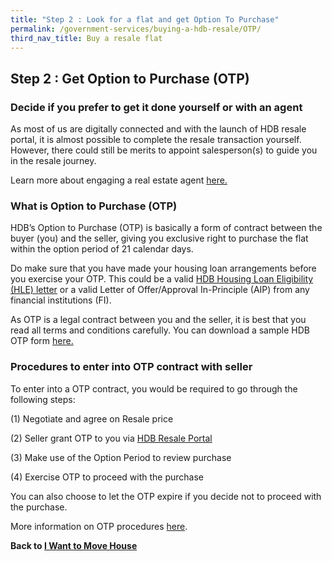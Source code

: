```yaml
---
title: "Step 2 : Look for a flat and get Option To Purchase"
permalink: /government-services/buying-a-hdb-resale/OTP/
third_nav_title: Buy a resale flat
---
```


## Step 2 : Get Option to Purchase (OTP)

### Decide if you prefer to get it done yourself or with an agent

As most of us are digitally connected and with the launch of HDB resale portal, it is almost possible to complete the resale transaction yourself. However, there could still be merits to appoint salesperson(s) to guide you in the resale journey.

Learn more about engaging a real estate agent <a href="https://www.cea.gov.sg/4steps/" target="_blank">here.</a>


### What is Option to Purchase (OTP)

HDB’s Option to Purchase (OTP) is basically a form of contract between the buyer (you) and the seller, giving you exclusive right to purchase the flat within the option period of 21 calendar days.

Do make sure that you have made your housing loan arrangements before you exercise your OTP. This could be a valid <a href="https://www.hdb.gov.sg/cs/infoweb/residential/financing-a-flat-purchase/housing-loan-from-hdb/hdb-loan-eligibility-application" target="_blank">HDB Housing Loan Eligibility (HLE) letter</a> or a valid Letter of Offer/Approval In-Principle (AIP) from any financial institutions (FI).

As OTP is a legal contract between you and the seller, it is best that you read all terms and conditions carefully. You can download a sample HDB OTP form <a href="https://services2.hdb.gov.sg/webapp/BB24OTPDlWeb/BB24POptionToPurchaseDL_Link" target="_blank">here.</a>


### Procedures to enter into OTP contract with seller

To enter into a OTP contract, you would be required to go through the following steps:

(1) Negotiate and agree on Resale price

(2) Seller grant OTP to you via <a href="https://services2.hdb.gov.sg/webapp/BB31AWDashboardWeb/BB31PLogin.jsp" target="_blank">HDB Resale Portal</a>

(3) Make use of the Option Period to review purchase

(4) Exercise OTP to proceed with the purchase 

You can also choose to let the OTP expire if you decide not to proceed with the purchase.


More information on OTP procedures <a href="https://www.hdb.gov.sg/cs/infoweb/residential/buying-a-flat/resale/procedures/option-to-purchase" target="_blank">here</a>.



**Back to [I Want to Move House](/government-services/move-house/overview/)**
